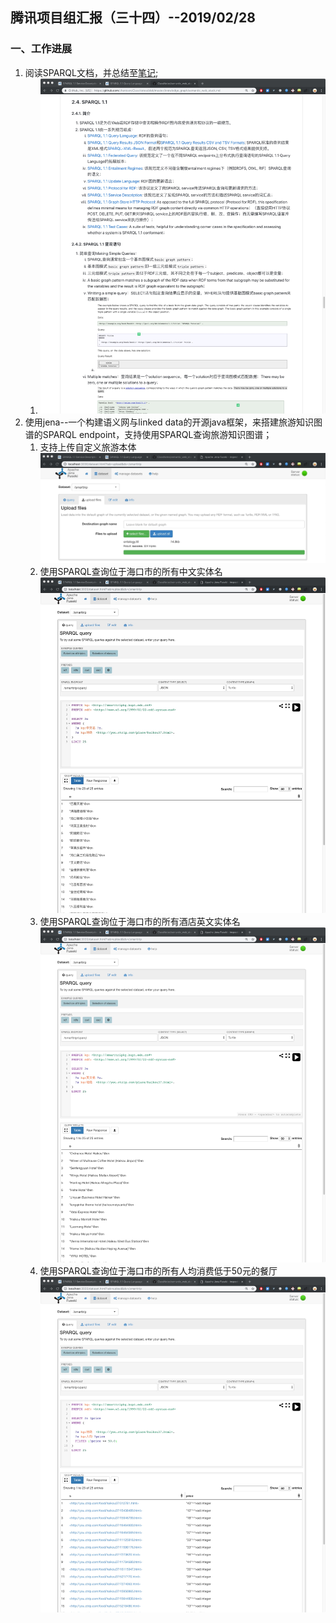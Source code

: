 ## 腾讯项目组汇报（三十四）--2019/02/28

### 一、工作进展

1. 阅读SPARQL文档，并总结至[笔记](https://github.com/charosen/ClassNotes/blob/master/knowledge_graph/semantic_web_stack.md);
    1. ![-w1440](media/15513156199132.jpg)
2. 使用jena--一个构建语义网与linked data的开源java框架，来搭建旅游知识图谱的SPARQL endpoint，支持使用SPARQL查询旅游知识图谱；
    1. 支持上传自定义旅游本体![](media/15513157933408.jpg)
    2. 使用SPARQL查询位于海口市的所有中文实体名![](media/15513158567747.jpg)
    3. 使用SPARQL查询位于海口市的所有酒店英文实体名![-w1440](media/15513158992109.jpg)
    4. 使用SPARQL查询位于海口市的所有人均消费低于50元的餐厅![-w1440](media/15513161729755.jpg)





